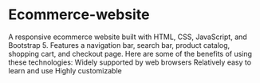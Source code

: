 # Ecommerce-website
A responsive ecommerce website built with HTML, CSS, JavaScript, and Bootstrap 5. Features a navigation bar, search bar, product catalog, shopping cart, and checkout page.  Here are some of the benefits of using these technologies:  Widely supported by web browsers Relatively easy to learn and use Highly customizable
